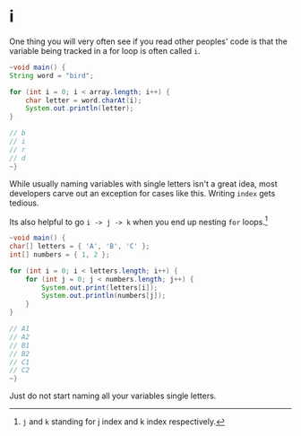 # i

One thing you will very often see if you read other peoples'
code is that the variable being tracked in a for loop is often called
`i`.

```java
~void main() {
String word = "bird";

for (int i = 0; i < array.length; i++) {
    char letter = word.charAt(i);
    System.out.println(letter);
}

// b
// i
// r
// d
~}
```

While usually naming variables with single letters isn't a great idea,
most developers carve out an exception for cases like this. Writing `index` gets
tedious.

Its also helpful to go `i -> j -> k` when you end up nesting `for` loops.[^jindex]

```java
~void main() {
char[] letters = { 'A', 'B', 'C' };
int[] numbers = { 1, 2 };

for (int i = 0; i < letters.length; i++) {
    for (int j = 0; j < numbers.length; j++) {
        System.out.print(letters[i]);
        System.out.println(numbers[j]);
    }
}

// A1
// A2
// B1
// B2
// C1
// C2
~}
```

Just do not start naming all your variables single letters.

[^jindex]: `j` and `k` standing for j index and k index respectively.
